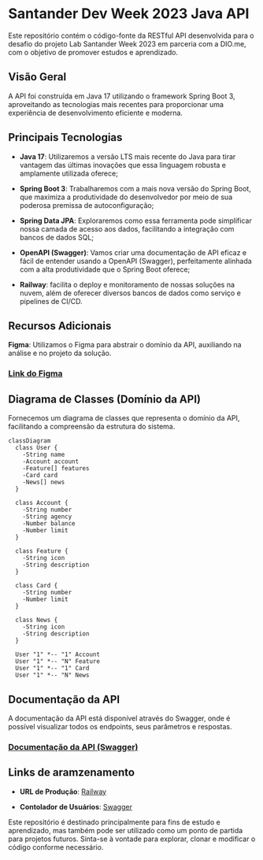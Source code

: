 # Santander Dev Week 2023 Java API
Este repositório contém o código-fonte da RESTful API desenvolvida para o desafio do projeto Lab Santander Week 2023 em parceria com a DIO.me, com o objetivo de promover estudos e aprendizado.

## Visão Geral
A API foi construída em Java 17 utilizando o framework Spring Boot 3, aproveitando as tecnologias mais recentes para proporcionar uma experiência de desenvolvimento eficiente e moderna.

## Principais Tecnologias


- **Java 17**: Utilizaremos a versão LTS mais recente do Java para tirar vantagem das últimas inovações que essa linguagem robusta e amplamente utilizada oferece;


- **Spring Boot 3**: Trabalharemos com a mais nova versão do Spring Boot, que maximiza a produtividade do desenvolvedor por meio de sua poderosa premissa de autoconfiguração;


- **Spring Data JPA**: Exploraremos como essa ferramenta pode simplificar nossa camada de acesso aos dados, facilitando a integração com bancos de dados SQL;


- **OpenAPI (Swagger)**: Vamos criar uma documentação de API eficaz e fácil de entender usando a OpenAPI (Swagger), perfeitamente alinhada com a alta produtividade que o Spring Boot oferece;


- **Railway**: facilita o deploy e monitoramento de nossas soluções na nuvem, além de oferecer diversos bancos de dados como serviço e pipelines de CI/CD.

## Recursos Adicionais
**Figma**: Utilizamos o Figma para abstrair o domínio da API, auxiliando na análise e no projeto da solução.

### [Link do Figma](https://www.figma.com/file/0ZsjwjsYlYd3timxqMWlbj/SANTANDER---Projeto-Web%2FMobile?type=design&node-id=1421%3A432&mode=design&t=6dPQuerScEQH0zAn-1)



## Diagrama de Classes (Domínio da API)
Fornecemos um diagrama de classes que representa o domínio da API, facilitando a compreensão da estrutura do sistema.

```mermaid
classDiagram
  class User {
    -String name
    -Account account
    -Feature[] features
    -Card card
    -News[] news
  }

  class Account {
    -String number
    -String agency
    -Number balance
    -Number limit
  }

  class Feature {
    -String icon
    -String description
  }

  class Card {
    -String number
    -Number limit
  }

  class News {
    -String icon
    -String description
  }

  User "1" *-- "1" Account
  User "1" *-- "N" Feature
  User "1" *-- "1" Card
  User "1" *-- "N" News
```

## Documentação da API
A documentação da API está disponível através do Swagger, onde é possível visualizar todos os endpoints, seus parâmetros e respostas.

### [Documentação da API (Swagger)](https://sdw-2023-prd.up.railway.app/swagger-ui.html)




## Links de aramzenamento

- **URL de Produção**: [Railway](https://sdw-2023-production-mr180886.up.railway.app)


- **Contolador de Usuários**: [Swagger](https://sdw-2023-production-mr180886.up.railway.app/swagger-ui/index.html#/Users%20Controller/delete)


Este repositório é destinado principalmente para fins de estudo e aprendizado, mas também pode ser utilizado como um ponto de partida para projetos futuros. Sinta-se à vontade para explorar, clonar e modificar o código conforme necessário.